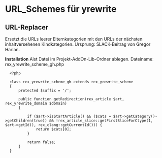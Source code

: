 # URL_Schemes für yrewrite

## URL-Replacer

Ersetzt die URLs leerer Elternkategorien mit den URLs der nächsten inhaltversehenen Kindkategorien.
Ursprung: SLACK-Beitrag von Gregor Harlan. 

**Installation**
Alst Datei im Projekt-AddOn-Lib-Ordner ablegen. 
Dateiname: rex_yrewrite_scheme_gh.php

      <?php

      class rex_yrewrite_scheme_gh extends rex_yrewrite_scheme
      {
          protected $suffix = '/';

          public function getRedirection(rex_article $art, rex_yrewrite_domain $domain)
          {

              if ($art->isStartArticle() && ($cats = $art->getCategory()->getChildren(true)) && !rex_article_slice::getFirstSliceForCtype(1, $art->getId(), rex_clang::getCurrentId())) {
                  return $cats[0];
              }

              return false;
          }
      }
